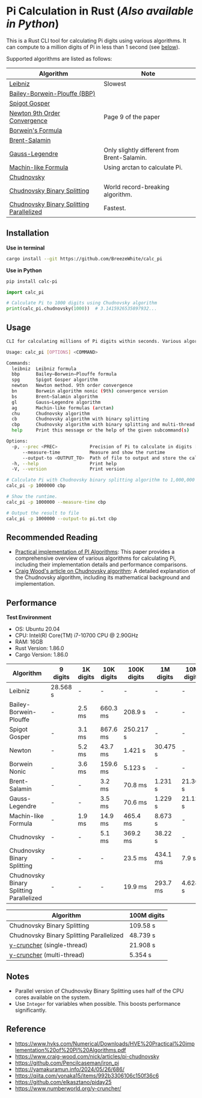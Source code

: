 # Pi Calculation in Rust (*Also available in Python*)

This is a Rust CLI tool for calculating Pi digits using various algorithms. It can compute to a million digits of Pi in less than 1 second (see [below](#performance)).

Supported algorithms are listed as follows:

<!-- | Algorithm | Note | -->
| Algorithm | Note |
| --------- | --- |
| [Leibniz](https://en.wikipedia.org/wiki/Leibniz_formula_for_π) | Slowest |
| [Bailey-Borwein-Plouffe (BBP)](https://en.wikipedia.org/wiki/Bailey%E2%80%93Borwein%E2%80%93Plouffe_formula) | |
| [Spigot Gosper](https://www.gavalas.dev/blog/spigot-algorithms-for-pi-in-python/#using-gospers-series) | |
| [Newton 9th Order Convergence](https://www.hvks.com/Numerical/Downloads/HVE%20Practical%20implementation%20of%20PI%20Algorithms.pdf) | Page 9 of the paper |
| [Borwein's Formula](https://en.wikipedia.org/wiki/Borwein%27s_algorithm#Nonic_convergence) | |
| [Brent-Salamin](https://mathworld.wolfram.com/Brent-SalaminFormula.html) | |
| [Gauss-Legendre](https://en.wikipedia.org/wiki/Gauss%E2%80%93Legendre_algorithm) | Only slightly different from Brent-Salamin. |
| [Machin-like Formula](https://en.wikipedia.org/wiki/Machin-like_formula#Two-term_formulas) | Using arctan to calculate Pi. |
| [Chudnovsky](https://en.wikipedia.org/wiki/Chudnovsky_algorithm) | |
| [Chudnovsky Binary Splitting](https://www.craig-wood.com/nick/articles/pi-chudnovsky/) | World record-breaking algorithm. |
| [Chudnovsky Binary Splitting Parallelized](https://yamakuramun.info/2024/05/26/686/) | Fastest. |

## Installation

**Use in terminal**
```bash
cargo install --git https://github.com/BreezeWhite/calc_pi
```

**Use in Python**
```bash
pip install calc-pi
```
```python
import calc_pi

# Calculate Pi to 1000 digits using Chudnovsky algorithm
print(calc_pi.chudnovsky(1000))  # 3.1415926535897932...
```

## Usage

```bash
CLI for calculating millions of Pi digits within seconds. Various algorithms are supported.

Usage: calc_pi [OPTIONS] <COMMAND>

Commands:
  leibniz  Leibniz formula
  bbp      Bailey–Borwein–Plouffe formula
  spg      Spigot Gosper algorithm
  newton   Newton method. 9th order convergence
  bn       Borwein algorithm nonic (9th) convergence version
  bs       Brent–Salamin algorithm
  gl       Gauss–Legendre algorithm
  ag       Machin-like formulas (arctan)
  chu      Chudnovsky algorithm
  cb       Chudnovsky algorithm with binary splitting
  cbp      Chudnovsky algorithm with binary splitting and multi-thread
  help     Print this message or the help of the given subcommand(s)

Options:
  -p, --prec <PREC>            Precision of Pi to calculate in digits [default: 1000]
      --measure-time           Measure and show the runtime
      --output-to <OUTPUT_TO>  Path of file to output and store the calculated Pi digits
  -h, --help                   Print help
  -V, --version                Print version
```

```bash
# Calculate Pi with Chudnovsky binary splitting algorithm to 1,000,000 digits.
calc_pi -p 1000000 cbp

# Show the runtime.
calc_pi -p 1000000 --measure-time cbp

# Output the result to file
calc_pi -p 1000000 --output-to pi.txt cbp
```

## Recommended Reading
- [Practical implementation of PI Algorithms](https://www.hvks.com/Numerical/Downloads/HVE%20Practical%20implementation%20of%20PI%20Algorithms.pdf): This paper provides a comprehensive overview of various algorithms for calculating Pi, including their implementation details and performance comparisons.
- [Craig Wood's article on Chudnovsky algorithm](https://www.craig-wood.com/nick/articles/pi-chudnovsky): A detailed explanation of the Chudnovsky algorithm, including its mathematical background and implementation.

## Performance

**Test Environment**
- OS: Ubuntu 20.04
- CPU: Intel(R) Core(TM) i7-10700 CPU @ 2.90GHz
- RAM: 16GB
- Rust Version: 1.86.0
- Cargo Version: 1.86.0

| Algorithm | 9 digits |  1K digits | 10K digits | 100K digits | 1M digits | 10M digits |
| --------- | -------- |  --------- | ---------- | ----------- | --------- | ---------  |
| Leibniz   | 28.568 s | -          | -          | -           | -         | -          |
| Bailey-Borwein-Plouffe | - | 2.5 ms | 660.3 ms | 208.9 s     | -         | -          |
| Spigot Gosper | -    | 3.1 ms     | 867.6 ms   | 250.217 s   | -         | -          |
| Newton    | -        | 5.2 ms     | 43.7 ms    | 1.421 s     | 30.475 s  | -          |
| Borwein Nonic | -    | 3.6 ms     | 159.6 ms   | 5.123 s     | -         | -          |
| Brent-Salamin | -    | -          | 3.2 ms     | 70.8 ms     | 1.231 s   | 21.364 s   |
| Gauss-Legendre | -   | -          | 3.5 ms     | 70.6 ms     | 1.229 s   | 21.121 s   |
| Machin-like Formula  | - | 1.9 ms | 14.9 ms    | 465.4 ms    | 8.673 s   | -          |
| Chudnovsky | -       | -          | 5.1 ms     | 369.2 ms    | 38.22 s   | -          |
| Chudnovsky Binary Splitting | - | - | -        | 23.5 ms     | 434.1 ms  | 7.9 s      |
| Chudnovsky Binary Splitting Parallelized | - | - | - | 19.9 ms | 293.7 ms | 4.628 s   |

| Algorithm | 100M digits |
| --------- | ----------- |
| Chudnovsky Binary Splitting | 109.58 s |
| Chudnovsky Binary Splitting Parallelized | 48.739 s |
| [y-cruncher](https://www.numberworld.org/y-cruncher/) (single-thread) | 21.908 s |
| [y-cruncher](https://www.numberworld.org/y-cruncher/) (multi-thread) | 5.354 s |

## Notes
- Parallel version of Chudnovsky Binary Splitting uses half of the CPU cores available on the system.
- Use `Integer` for variables when possible. This boosts performance significantly.

## Reference
- https://www.hvks.com/Numerical/Downloads/HVE%20Practical%20implementation%20of%20PI%20Algorithms.pdf
- https://www.craig-wood.com/nick/articles/pi-chudnovsky
- https://github.com/Pencilcaseman/iron_pi
- https://yamakuramun.info/2024/05/26/686/
- https://qiita.com/yonaka15/items/992b3306106c150f36c6
- https://github.com/elkasztano/piday25
- https://www.numberworld.org/y-cruncher/
